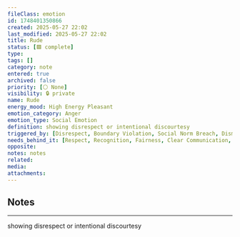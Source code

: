 ```yaml
---
fileClass: emotion
id: 1748401350866
created: 2025-05-27 22:02
last_modified: 2025-05-27 22:02
title: Rude
status: [🟩 complete]
type: 
tags: []
category: note
entered: true
archived: false
priority: [⚪ None]
visibility: 🔒 private
name: Rude
energy_mood: High Energy Pleasant
emotion_category: Anger
emotion_type: Social Emotion
definition: showing disrespect or intentional discourtesy
triggered_by: [Disrespect, Boundary Violation, Social Norm Breach, Dismissiveness]
needs_behind_it: [Respect, Recognition, Fairness, Clear Communication, Emotional Safety]
opposite: 
notes: notes
related: 
media: 
attachments:
---
```


## Notes
---
showing disrespect or intentional discourtesy

